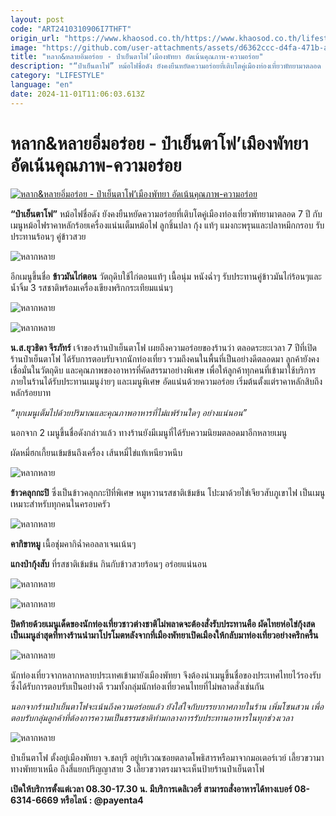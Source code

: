 ```yaml
---
layout: post
code: "ART2410310906I7THFT"
origin_url: "https://www.khaosod.co.th/https://www.khaosod.co.th/lifestyle/news_9482575"
image: "https://github.com/user-attachments/assets/d6362ccc-d4fa-471b-a898-61cf3215a3a3"
title: "หลาก&หลายอิ่มอร่อย - ป๋าเย็นตาโฟ’เมืองพัทยา อัดเน้นคุณภาพ-ความอร่อย"
description: "“ป๋าเย็นตาโฟ” หม้อไฟชื่อดัง ยังคงยืนหยัดความอร่อยที่เติบโตคู่เมืองท่องเที่ยวพัทยามาตลอด 7 ปี กับเมนูหม้อไฟราคาหลักร้อยเครื่องแน่นเต็มหม้อไฟ ลูกชิ้นปลา"
category: "LIFESTYLE"
language: "en"
date: 2024-11-01T11:06:03.613Z
---
```


# หลาก&หลายอิ่มอร่อย - ป๋าเย็นตาโฟ’เมืองพัทยา อัดเน้นคุณภาพ-ความอร่อย

[![หลาก&หลายอิ่มอร่อย - ป๋าเย็นตาโฟ’เมืองพัทยา อัดเน้นคุณภาพ-ความอร่อย](https://www.khaosod.co.th/wpapp/uploads/2024/10/ปกอิ่มอร่อย.jpg "หลาก&หลายอิ่มอร่อย - ป๋าเย็นตาโฟ’เมืองพัทยา อัดเน้นคุณภาพ-ความอร่อย")](https://www.khaosod.co.th/wpapp/uploads/2024/10/ปกอิ่มอร่อย.jpg)

**“ป๋าเย็นตาโฟ”** หม้อไฟชื่อดัง ยังคงยืนหยัดความอร่อยที่เติบโตคู่เมืองท่องเที่ยวพัทยามาตลอด 7 ปี กับเมนูหม้อไฟราคาหลักร้อยเครื่องแน่นเต็มหม้อไฟ ลูกชิ้นปลา กุ้ง แท้ๆ แมงกะพรุนและปลาหมึกกรอบ รับประทานร้อนๆ คู่ข้าวสวย

![หลากหลาย](https://www.khaosod.co.th/wpapp/uploads/2024/10/d01-2-696x464.jpg)

อีกเมนูขึ้นชื่อ **ข้าวมันไก่ตอน** วัตถุดิบใช้ไก่ตอนแท้ๆ เนื้อนุ่ม หนังฉ่ำๆ รับประทานคู่ข้าวมันไก่ร้อนๆและน้ำจิ้ม 3 รสชาติพร้อมเครื่องเขียงพริกกระเทียมแน่นๆ

![หลากหลาย](https://www.khaosod.co.th/wpapp/uploads/2024/10/d06-2-696x464.jpg)

![หลากหลาย](https://www.khaosod.co.th/wpapp/uploads/2024/10/จีรภัทร์-696x464.jpg)

**น.ส.ยุวธิดา จีรภัทร์** เจ้าของร้านป๋าเย็นตาโฟ เผยถึงความอร่อยของร้านว่า ตลอดระยะเวลา 7 ปีที่เปิดร้านป๋าเย็นตาโฟ ได้รับการตอบรับจากนักท่องเที่ยว รวมถึงคนในพื้นที่เป็นอย่างดีตลอดมา ลูกค้ายังคงเชื่อมั่นในวัตถุดิบ และคุณภาพของอาหารที่คัดสรรมาอย่างพิเศษ เพื่อให้ลูกค้าทุกคนที่เข้ามาใช้บริการภายในร้านได้รับประทานเมนูง่ายๆ และเมนูพิเศษ อัดแน่นด้วยความอร่อย เริ่มต้นตั้งแต่ราคาหลักสิบถึงหลักร้อยบาท

_“ทุกเมนูเต็มไปด้วยปริมาณและคุณภาพอาหารที่ไม่แพ้ร้านใดๆ อย่างแน่นอน”_

นอกจาก 2 เมนูขึ้นชื่อดังกล่าวแล้ว ทางร้านยังมีเมนูที่ได้รับความนิยมตลอดมาอีกหลายเมนู

ผัดหมี่ฮกเกี้ยนเข้มข้นถึงเครื่อง เส้นหมี่ไข่แท้เหนียวหนึบ

![หลากหลาย](https://www.khaosod.co.th/wpapp/uploads/2024/10/d05-2-696x464.jpg)

**ข้าวคลุกกะปิ** ซึ่งเป็นข้าวคลุกกะปิที่พิเศษ หมูหวานรสชาติเข้มข้น โปะมาด้วยไข่เจียวสับภูเขาไฟ เป็นเมนูเหมาะสำหรับทุกคนในครอบครัว

![หลากหลาย](https://www.khaosod.co.th/wpapp/uploads/2024/10/s02-4-696x464.jpg)

**คากิขาหมู** เนื้อชุ่มคากิฉ่ำคอลลาเจนเน้นๆ

**แกงป่ากุ้งสับ** ที่รสชาติเข้มข้น กินกับข้าวสวยร้อนๆ อร่อยแน่นอน

![หลากหลาย](https://www.khaosod.co.th/wpapp/uploads/2024/10/d07-1-696x464.jpg)

![หลากหลาย](https://www.khaosod.co.th/wpapp/uploads/2024/10/d04-2-696x464.jpg)

**ปิดท้ายด้วยเมนูเด็ดของนักท่องเที่ยวชาวต่างชาติไม่พลาดจะต้องสั่งรับประทานคือ ผัดไทยห่อไข่กุ้งสด เป็นเมนูล่าสุดที่ทางร้านนำมาโปรโมตหลังจากที่เมืองพัทยาเปิดเมืองให้กลับมาท่องเที่ยวอย่างครึกครื้น**

![หลากหลาย](https://www.khaosod.co.th/wpapp/uploads/2024/10/d03-2-696x464.jpg)

นักท่องเที่ยวจากหลากหลายประเทศเข้ามายังเมืองพัทยา จึงต้องนำเมนูขึ้นชื่อของประเทศไทยไว้รองรับ ซึ่งได้รับการตอบรับเป็นอย่างดี รวมทั้งกลุ่มนักท่องเที่ยวคนไทยที่ไม่พลาดสั่งเช่นกัน

_นอกจากร้านป๋าเย็นตาโฟจะเน้นถึงความอร่อยแล้ว ยังใส่ใจกับบรรยากาศภายในร้าน เพิ่มโซนสวน เพื่อตอบรับกลุ่มลูกค้าที่ต้องการความเป็นธรรมชาติท่ามกลางการรับประทานอาหารในทุกช่วงเวลา_

![หลากหลาย](https://www.khaosod.co.th/wpapp/uploads/2024/10/d08-1-696x464.jpg)

ป๋าเย็นตาโฟ ตั้งอยู่เมืองพัทยา จ.ชลบุรี อยู่บริเวณซอยตลาดโพธิสารหรือมาจากมอเตอร์เวย์ เลี้ยวขวามาทางพัทยาเหนือ ถึงสี่แยกปริญญาสาย 3 เลี้ยวขวาตรงมาจะเห็นป้ายร้านป๋าเย็นตาโฟ

**เปิดให้บริการตั้งแต่เวลา 08.30-17.30 น. มีบริการเดลิเวอรี่ สามารถสั่งอาหารได้ทางเบอร์ 08-6314-6669 หรือไลน์ : @payenta4**

